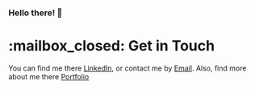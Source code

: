 ### Hello there! 👋

<!--
**Levvw/levvw** is a ✨ _special_ ✨ repository because its `README.md` (this file) appears on your GitHub profile.

Here are some ideas to get you started:

- 🔭 I’m currently working on ...
- 🌱 I’m currently learning ...
- 👯 I’m looking to collaborate on ...
- 🤔 I’m looking for help with ...
- 💬 Ask me about ...
- 📫 How to reach me: ...
- 😄 Pronouns: ...
- ⚡ Fun fact: ...
for emojis : https://www.webfx.com/tools/emoji-cheat-sheet/
-->
 <h1>:mailbox_closed: Get in Touch</h1>
You can find me there <a href="https://www.linkedin.com/in/levw/">LinkedIn</a>, or contact me by <a href="mailto:levwtech@gmail.com">Email</a>. Also, find more about me there <a href="https://www.levw.codes">Portfolio</a>


